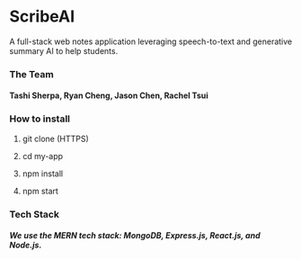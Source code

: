 # ScribeAI

A full-stack web notes application leveraging speech-to-text and generative summary AI to help students.

### The Team

#### Tashi Sherpa, Ryan Cheng, Jason Chen, Rachel Tsui

### How to install

1. git clone (HTTPS)

2. cd my-app

3. npm install

4. npm start

### Tech Stack

##### We use the **MERN** tech stack: MongoDB, Express.js, React.js, and Node.js.
